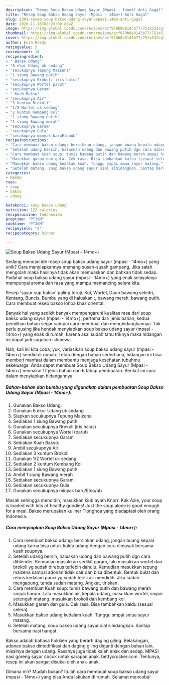 ```yaml
---
description: "Resep Soup Bakso Udang Sayur (Mpasi - 14mo+) Anti Gagal"
title: "Resep Soup Bakso Udang Sayur (Mpasi - 14mo+) Anti Gagal"
slug: 1391-resep-soup-bakso-udang-sayur-mpasi-14mo-anti-gagal
date: 2020-11-18T08:23:09.884Z
image: https://img-global.cpcdn.com/recipes/ecf970b8e8143b77/751x532cq70/soup-bakso-udang-sayur-mpasi-14mo-foto-resep-utama.jpg
thumbnail: https://img-global.cpcdn.com/recipes/ecf970b8e8143b77/751x532cq70/soup-bakso-udang-sayur-mpasi-14mo-foto-resep-utama.jpg
cover: https://img-global.cpcdn.com/recipes/ecf970b8e8143b77/751x532cq70/soup-bakso-udang-sayur-mpasi-14mo-foto-resep-utama.jpg
author: Eula Hardy
ratingvalue: 5
reviewcount: 14
recipeingredient:
- " Bakso Udang"
- "6 ekor Udang uk sedang"
- "secukupnya Tepung Maizena"
- "1 siung Bawang putih"
- "secukupnya Brokoli iris halus"
- "secukupnya Wortel parut"
- "secukupnya Garam"
- " Kuah Bakso"
- "secukupnya Air"
- "3 kuntum Brokoli"
- "1/2 Wortel uk sedang"
- "2 kuntum Kembang Kol"
- "1 siung Bawang putih"
- "1 siung Bawang merah"
- "secukupnya Garam"
- "secukupnya Gula"
- "secukupnya minyak baruElooub"
recipeinstructions:
- "Cara membuat bakso udang: bersihkan udang, jangan buang kepala udang karna bisa untuk kaldu udang dengan cara dimasak bersama kuah soupnya."
- "Setelah udang bersih, haluskan udang dan bawang putih dgn cara diblender. Kemudian masukkan sedikit garam, lalu masukkan wortel dan brokoli yg sudah direbus terlebih dahulu. Kemudian masukkan tepung maizena sampai adonan tidak cair dan bisa dibentuk. Bentuk bulat dan rebus kedalam panci yg sudah terisi air mendidih. Jika sudah mengapung, tanda sudah matang. Angkat, tiriskan."
- "Cara membuat Kuah soup: tumis bawang putih dan bawang merah smpai harum. Lalu masukkan air, kepala udang, masukkan wortel, smpai setengah matang, masukkan brokoli dan kembang kol."
- "Masukkan garam dan gula. Cek rasa. Bisa tambahkan kaldu (sesuai selera)"
- "Masukkan bakso udang kedalam kuah. Tunggu smpai smua sayur matang."
- "Setelah matang, soup bakso udang sayur sial sihidangkan. Santap bersama nasi hangat."
categories:
- Resep
tags:
- soup
- bakso
- udang

katakunci: soup bakso udang 
nutrition: 122 calories
recipecuisine: Indonesian
preptime: "PT19M"
cooktime: "PT36M"
recipeyield: "2"
recipecategory: Dinner

---
```



![Soup Bakso Udang Sayur (Mpasi - 14mo+)](https://img-global.cpcdn.com/recipes/ecf970b8e8143b77/751x532cq70/soup-bakso-udang-sayur-mpasi-14mo-foto-resep-utama.jpg)

Sedang mencari ide resep soup bakso udang sayur (mpasi - 14mo+) yang unik? Cara menyiapkannya memang susah-susah gampang. Jika salah mengolah maka hasilnya tidak akan memuaskan dan bahkan tidak sedap. Padahal soup bakso udang sayur (mpasi - 14mo+) yang enak selayaknya mempunyai aroma dan rasa yang mampu memancing selera kita.

Resep &#39;sayur sup bakso&#39; paling teruji. Kol, Wortel, Daun bawang seledri, Kentang, Buncis, Bumbu yang di haluskan :, bawang merah, bawang putih. Cara membuat resep bakso lohoa khas oriental.

Banyak hal yang sedikit banyak mempengaruhi kualitas rasa dari soup bakso udang sayur (mpasi - 14mo+), pertama dari jenis bahan, kedua pemilihan bahan segar sampai cara membuat dan menghidangkannya. Tak perlu pusing jika hendak menyiapkan soup bakso udang sayur (mpasi - 14mo+) yang enak di rumah, karena asal sudah tahu triknya maka hidangan ini dapat jadi suguhan istimewa.


Nah, kali ini kita coba, yuk, variasikan soup bakso udang sayur (mpasi - 14mo+) sendiri di rumah. Tetap dengan bahan sederhana, hidangan ini bisa memberi manfaat dalam membantu menjaga kesehatan tubuhmu sekeluarga. Anda dapat membuat Soup Bakso Udang Sayur (Mpasi - 14mo+) memakai 17 jenis bahan dan 6 tahap pembuatan. Berikut ini cara dalam menyiapkan hidangannya.

<!--inarticleads1-->

##### Bahan-bahan dan bumbu yang digunakan dalam pembuatan Soup Bakso Udang Sayur (Mpasi - 14mo+):

1. Gunakan  Bakso Udang:
1. Gunakan 6 ekor Udang uk sedang
1. Siapkan secukupnya Tepung Maizena
1. Sediakan 1 siung Bawang putih
1. Gunakan secukupnya Brokoli (iris halus)
1. Gunakan secukupnya Wortel (parut)
1. Sediakan secukupnya Garam
1. Sediakan  Kuah Bakso:
1. Ambil secukupnya Air
1. Sediakan 3 kuntum Brokoli
1. Gunakan 1/2 Wortel uk sedang
1. Sediakan 2 kuntum Kembang Kol
1. Sediakan 1 siung Bawang putih
1. Ambil 1 siung Bawang merah
1. Sediakan secukupnya Garam
1. Sediakan secukupnya Gula
1. Gunakan secukupnya minyak baru/Eloo/ub


Masak sehingga mendidih, masukkan kiub ayam Knorr. Kak Azie, your soup is loaded with lots of healthy goodies! Just the soup alone is good enough for a meal. Bakso merupakan kuliner Tionghoa yang diadaptasi oleh orang Indonesia. 

<!--inarticleads2-->

##### Cara menyiapkan Soup Bakso Udang Sayur (Mpasi - 14mo+):

1. Cara membuat bakso udang: bersihkan udang, jangan buang kepala udang karna bisa untuk kaldu udang dengan cara dimasak bersama kuah soupnya.
1. Setelah udang bersih, haluskan udang dan bawang putih dgn cara diblender. Kemudian masukkan sedikit garam, lalu masukkan wortel dan brokoli yg sudah direbus terlebih dahulu. Kemudian masukkan tepung maizena sampai adonan tidak cair dan bisa dibentuk. Bentuk bulat dan rebus kedalam panci yg sudah terisi air mendidih. Jika sudah mengapung, tanda sudah matang. Angkat, tiriskan.
1. Cara membuat Kuah soup: tumis bawang putih dan bawang merah smpai harum. Lalu masukkan air, kepala udang, masukkan wortel, smpai setengah matang, masukkan brokoli dan kembang kol.
1. Masukkan garam dan gula. Cek rasa. Bisa tambahkan kaldu (sesuai selera)
1. Masukkan bakso udang kedalam kuah. Tunggu smpai smua sayur matang.
1. Setelah matang, soup bakso udang sayur sial sihidangkan. Santap bersama nasi hangat.


Bakso adalah bahasa hokkien yang berarti daging giling. Belakangan, adonan bakso dimodifikasi dan daging giling diganti dengan bahan lain, misalnya dengan udang. Rasanya juga tidak kalah enak dan sedap. MPASI nasi goreng sayur cocok untuk sarapan anak. bettycrocker.com. Tentunya, resep ini akan sangat disukai oleh anak-anak. 

Gimana nih? Mudah bukan? Itulah cara membuat soup bakso udang sayur (mpasi - 14mo+) yang bisa Anda lakukan di rumah. Selamat mencoba!

